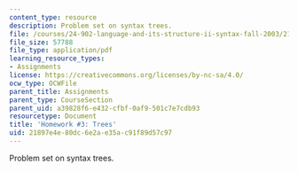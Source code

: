 ```yaml
---
content_type: resource
description: Problem set on syntax trees.
file: /courses/24-902-language-and-its-structure-ii-syntax-fall-2003/21897e4e80dc6e2ae35ac91f89d57c97_ps_3.pdf
file_size: 57788
file_type: application/pdf
learning_resource_types:
- Assignments
license: https://creativecommons.org/licenses/by-nc-sa/4.0/
ocw_type: OCWFile
parent_title: Assignments
parent_type: CourseSection
parent_uid: a39828f6-e432-cfbf-0af9-501c7e7cdb93
resourcetype: Document
title: 'Homework #3: Trees'
uid: 21897e4e-80dc-6e2a-e35a-c91f89d57c97
---
```

Problem set on syntax trees.